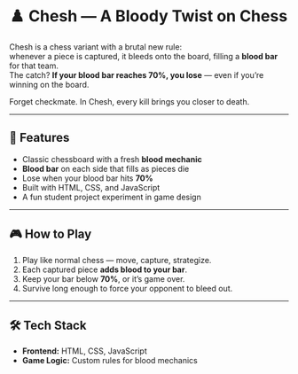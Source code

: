 # ♟️ Chesh — A Bloody Twist on Chess  

Chesh is a chess variant with a brutal new rule:  
whenever a piece is captured, it bleeds onto the board, filling a **blood bar** for that team.  
The catch? **If your blood bar reaches 70%, you lose** — even if you’re winning on the board.  

Forget checkmate. In Chesh, every kill brings you closer to death.  

---

## 🚀 Features  
- Classic chessboard with a fresh **blood mechanic**  
- **Blood bar** on each side that fills as pieces die  
- Lose when your blood bar hits **70%**  
- Built with HTML, CSS, and JavaScript  
- A fun student project experiment in game design  

---

## 🎮 How to Play  
1. Play like normal chess — move, capture, strategize.  
2. Each captured piece **adds blood to your bar**.  
3. Keep your bar below **70%**, or it’s game over.  
4. Survive long enough to force your opponent to bleed out.  

---

## 🛠️ Tech Stack  
- **Frontend:** HTML, CSS, JavaScript  
- **Game Logic:** Custom rules for blood mechanics  


